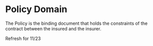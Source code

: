 # Policy Domain

The Policy is the binding document that holds the constraints of the contract between the insured and the insurer.

Refresh for 11/23